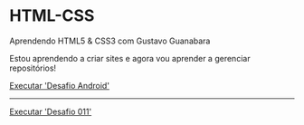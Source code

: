 # HTML-CSS
 Aprendendo HTML5 & CSS3 com Gustavo Guanabara

Estou aprendendo a criar sites e agora vou aprender a gerenciar repositórios!

<a href="https://sdanipinheiro.github.io/HTML-CSS/Desafios/D010/android.html">Executar 'Desafio Android'
<hr>
<a href="https://sdanipinheiro.github.io/HTML-CSS/Desafios/D011/index.html">Executar 'Desafio 011'